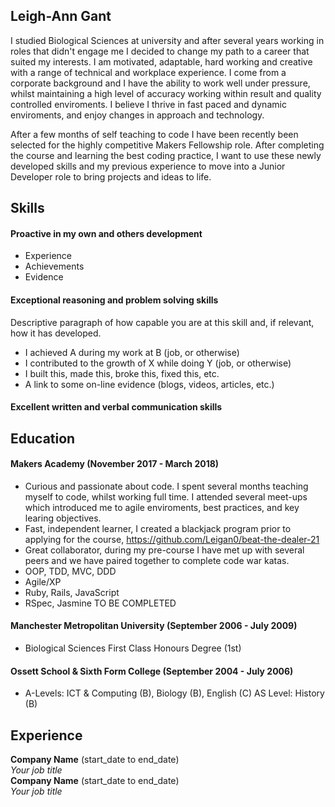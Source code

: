 ## Leigh-Ann Gant

I studied Biological Sciences at university and after several years working in roles that didn't engage me I decided to change my path to a career that suited my interests. I am motivated, adaptable, hard working and creative with a range of technical and workplace experience.  I come from a corporate background and I have the ability to work well under pressure, whilst maintaining a high level of accuracy working within result and quality controlled enviroments. I believe I thrive in fast paced and dynamic enviroments, and enjoy changes in approach and technology.

After a few months of self teaching to code I have been recently been selected for the highly competitive Makers Fellowship role. After completing the course and learning the best coding practice, I want to use these newly developed skills and my previous experience to move into a Junior Developer role to bring projects and ideas to life. 

## Skills

#### Proactive in my own and others development


- Experience
- Achievements
- Evidence

#### Exceptional reasoning and problem solving skills

Descriptive paragraph of how capable you are at this skill and, if relevant, how it has developed.

- I achieved A during my work at B (job, or otherwise)
- I contributed to the growth of X while doing Y (job, or otherwise)
- I built this, made this, broke this, fixed this, etc.
- A link to some on-line evidence (blogs, videos, articles, etc.)

#### Excellent written and verbal communication skills


## Education

#### Makers Academy (November 2017 - March 2018)

- Curious and passionate about code. I spent several months teaching myself to code, whilst working full time.  I attended  several meet-ups which introduced me to agile enviroments, best practices, and key learing objectives. 
- Fast, independent learner, I created a  blackjack program prior to applying for the course, https://github.com/Leigan0/beat-the-dealer-21 
- Great collaborator, during my pre-course I have met up with several peers and we have paired together to complete code war katas. 
- OOP, TDD, MVC, DDD
- Agile/XP
- Ruby, Rails, JavaScript
- RSpec, Jasmine TO BE COMPLETED 

#### Manchester Metropolitan University (September 2006 - July 2009)

- Biological Sciences First Class Honours Degree (1st)

#### Ossett School & Sixth Form College (September 2004 - July 2006)
 - A-Levels: ICT & Computing (B), Biology (B), English (C) AS Level: History (B)

## Experience

**Company Name** (start_date to end_date)    
*Your job title*  
**Company Name** (start_date to end_date)   
*Your job title*  
